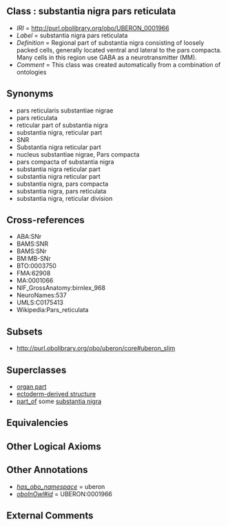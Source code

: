 
## Class : substantia nigra pars reticulata

 * *IRI* = http://purl.obolibrary.org/obo/UBERON_0001966
 * *Label* = substantia nigra pars reticulata
 * *Definition* = Regional part of substantia nigra consisting of loosely packed cells, generally located ventral and lateral to the pars compacta. Many cells in this region use GABA as a neurotransmitter (MM).
 * *Comment* = This class was created automatically from a combination of ontologies

## Synonyms

 * pars reticularis substantiae nigrae
 * pars reticulata
 * reticular part of substantia nigra
 * substantia nigra, reticular part
 * SNR
 * Substantia nigra reticular part
 * nucleus substantiae nigrae, Pars compacta
 * pars compacta of substantia nigra
 * substantia nigra reticular part
 * substantia nigra reticular part
 * substantia nigra, pars compacta
 * substantia nigra, pars reticulata
 * substantia nigra, reticular division

## Cross-references

 * ABA:SNr
 * BAMS:SNR
 * BAMS:SNr
 * BM:MB-SNr
 * BTO:0003750
 * FMA:62908
 * MA:0001066
 * NIF_GrossAnatomy:birnlex_968
 * NeuroNames:537
 * UMLS:C0175413
 * Wikipedia:Pars_reticulata

## Subsets

 * http://purl.obolibrary.org/obo/uberon/core#uberon_slim

## Superclasses

 * [organ part](../../UBERON/64/UBERON_0000064.md)
 * [ectoderm-derived structure](../../UBERON/21/UBERON_0004121.md)
 * [part_of](../../BFO/50/BFO_0000050.md) some [substantia nigra](../../UBERON/38/UBERON_0002038.md)

## Equivalencies


## Other Logical Axioms


## Other Annotations

 * *[has_obo_namespace](../../ce/oboInOwl#hasOBONamespace.md)* = uberon
 * *[oboInOwl#id](../../id/oboInOwl#id.md)* = UBERON:0001966

## External Comments

